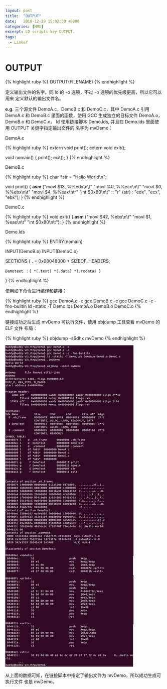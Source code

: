 ```yaml
---
layout: post
title:  "OUTPUT"
date:   2018-12-29 15:02:30 +0800
categories: [MMU]
excerpt: LD scripts key OUTPUT.
tags:
  - Linker
---
```


# OUTPUT

{% highlight ruby %}
OUTPUT(FILENAME)
{% endhighlight %}

定义输出文件的名字。同 ld 的 -o 选项，不过 -o 选项的优先级更高，所以它可以用来
定义默认的输出文件名。

**e.g.** 三个源文件 DemoA.c，DemoB.c 和 DemoC.c，其中 DemoA.c 引用 DemoA.c 和 
DemoB.c 里面的函数，使用 GCC 生成独立的目标文件 DemoA.o，DemoB.o 和 DemoC.o。
ld 使用链接脚本 Demo.lds, 并且在 Demo.lds 里面使用 OUTPUT 关键字指定输出文件的
名字为 mvDemo：

DemoA.c

{% highlight ruby %}
extern void print();
extern void exit();

void nomain()
{
    print();
    exit();
}
{% endhighlight %}

DemoB.c

{% highlight ruby %}
char *str = "Hello World\n";

void print()
{
    __asm__ ("movl $13, %%edx\n\t"
             "movl %0, %%ecx\n\t"
             "movl $0, %%ebx\n\t"
             "movl $4, %%eax\n\r"
             "int $0x80\n\t"
             :: "r" (str) : "edx", "ecx", "ebx");
}
{% endhighlight %}

DemoC.c

{% highlight ruby %}
void exit()
{
    __asm__ ("movl $42, %ebx\n\t"
             "movl $1, %eax\n\t"
             "int $0x80\n\t");
}
{% endhighlight %}

Demo.lds

{% highlight ruby %}
ENTRY(nomain)

INPUT(DemoB.o)
INPUT(DemoC.o)

SECTIONS
{
    . = 0x08048000 + SIZEOF_HEADERS;

    Demotext ：{ *(.text) *(.data) *(.rodata) }
}
{% endhighlight %}

使用如下命令进行编译和链接：

{% highlight ruby %}
gcc DemoA.c -c
gcc DemoB.c -c
gcc DemoC.c -c -fno-builtin
ld -static -T Demo.lds DemoA.o DemoB.o DemoC.o
{% endhighlight %}

链接成功之后生成 mvDemo 可执行文件，使用 objdump 工具查看 mvDemo 的 ELF 文件
布局：

{% highlight ruby %}
objdump -sSdhx mvDemo
{% endhighlight %}

![LD](https://raw.githubusercontent.com/EmulateSpace/PictureSet/master/BiscuitOS/kernel/MMU000491.png)

从上面的数据可知，在链接脚本中指定了输出文件为 mvDemo，所以成功生成可执行文件
也是 mvDemo。
